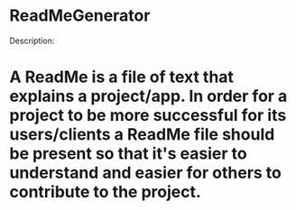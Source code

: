 # ReadMeGenerator

Description:

A ReadMe is a file of text that explains a project/app. In order for a project to be more successful for its users/clients a ReadMe file should be present so that it's easier to understand and easier for others to contribute to the project.
=======

